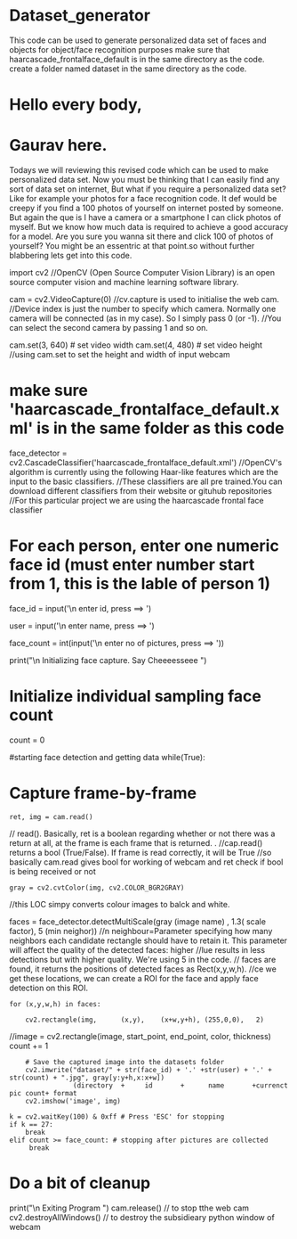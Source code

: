 # Dataset_generator
This code can be used to generate personalized data set of faces and objects for object/face recognition purposes
make sure that haarcascade_frontalface_default is in the same directory as the code.
create a folder named dataset in the same directory as the code.

# Hello every body, 
# Gaurav here.
Todays we will reviewing this revised code which can be used to make personalized data set.
Now you must be thinking that I can easily find any sort of data set on internet,
But what if you require a personalized data set? Like for example your photos for a face recognition code. It def would be creepy if you find a 100 photos of yourself on internet posted by someone.
But again the que is I have a camera or a smartphone I can click photos of myself.  But we know how much data is required to achieve a good accuracy for a model.
Are you sure you wanna sit there and click 100 of photos of yourself? You might be an essentric at that point.so without further blabbering lets get into this code.

import cv2
//OpenCV (Open Source Computer Vision Library) is an open source computer vision and machine learning software library.

cam = cv2.VideoCapture(0)
//cv.capture is used to initialise the web cam.
//Device index is just the number to specify which camera. Normally one camera will be connected (as in my case). So I simply pass 0 (or -1). 
//You can select the second camera by passing 1 and so on.

cam.set(3, 640) # set video width
cam.set(4, 480) # set video height
//using cam.set to set the height and width of input webcam 

# make sure 'haarcascade_frontalface_default.xml' is in the same folder as this code
face_detector = cv2.CascadeClassifier('haarcascade_frontalface_default.xml')
//OpenCV's algorithm is currently using the following Haar-like features which are the input to the basic classifiers. 
//These classifiers are all pre trained.You can download different classifiers from their website or gituhub repositories 
//For this particular project we are using the haarcascade frontal face classifier

# For each person, enter one numeric face id (must enter number start from 1, this is the lable of person 1)
face_id = input('\n enter id, press <enter> ==>  ')

user = input('\n enter name, press <enter> ==>  ')

face_count = int(input('\n enter no of pictures, press <enter> ==>  '))

print("\n Initializing face capture. Say Cheeeesseee ")
# Initialize individual sampling face count
count = 0

#starting face detection and getting data 
while(True):


# Capture frame-by-frame
    ret, img = cam.read()
// read(). Basically, ret is a boolean regarding whether or not there was a return at all, at the frame is each frame that is returned. .
//cap.read() returns a bool (True/False). If frame is read correctly, it will be True
//so basically cam.read gives bool for working of webcam and ret check if bool is being received or not    
    
    gray = cv2.cvtColor(img, cv2.COLOR_BGR2GRAY)
//this LOC simpy converts colour images to balck and white.

faces = face_detector.detectMultiScale(gray (image name) , 1.3( scale factor), 5 (min neighor))
//n neighbour=Parameter specifying how many neighbors each candidate rectangle should have to retain it. This parameter will affect the quality of the detected faces: higher //lue results in less detections but with higher quality. We're using 5 in the code.
// faces are found, it returns the positions of detected faces as Rect(x,y,w,h).
//ce we get these locations, we can create a ROI for the face and apply face detection on this ROI.

    for (x,y,w,h) in faces:

        cv2.rectangle(img,      (x,y),    (x+w,y+h), (255,0,0),   2)     
//image = cv2.rectangle(image, start_point, end_point, color,    thickness)
        count += 1

        # Save the captured image into the datasets folder
        cv2.imwrite("dataset/" + str(face_id) + '.' +str(user) + '.' + str(count) + ".jpg", gray[y:y+h,x:x+w])
                    (directory  +     id       +      name       +currenct pic count+ format
        cv2.imshow('image', img)

    k = cv2.waitKey(100) & 0xff # Press 'ESC' for stopping
    if k == 27:
        break
    elif count >= face_count: # stopping after pictures are collected
         break

# Do a bit of cleanup
print("\n Exiting Program ")
cam.release()
// to stop tthe web cam
cv2.destroyAllWindows()
// to destroy the subsidieary python window of webcam
